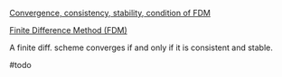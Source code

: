 
[Convergence, consistency, stability, condition of FDM](Convergence,%20consistency,%20stability,%20condition%20of%20FDM.md)

[Finite Difference Method (FDM)](Finite%20Difference%20Method%20(FDM).md)

A finite diff. scheme converges if and only if it is consistent and stable.


#todo 